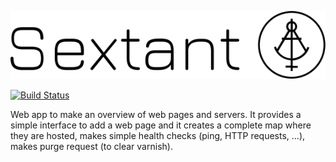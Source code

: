 ![Sextant](./public/images/sextant.svg)

[![Build Status](https://travis-ci.org/BostjanOb/sextant.svg?branch=master)](https://travis-ci.org/BostjanOb/sextant)

Web app to make an overview of web pages and servers. It provides a simple interface to add a web page
and it creates a complete map where they are hosted, makes simple health checks (ping, HTTP requests, ...),
makes purge request (to clear varnish).
